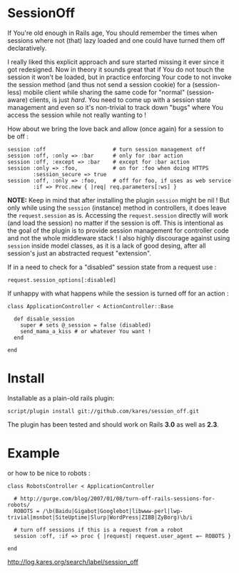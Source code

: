 SessionOff
==========

If You're old enough in Rails age, You should remember the times when sessions
where not (that) lazy loaded and one could have turned them off declaratively.

I really liked this explicit approach and sure started missing it ever since it
got redesigned. Now in theory it sounds great that if You do not touch the session
it won't be loaded, but in practice enforcing Your code to not invoke the session 
method (and thus not send a session cookie) for a (session-less) mobile client 
while sharing the same code for "normal" (session-aware) clients, is just *hard*.
You need to come up with a session state management and even so it's non-trivial 
to track down "bugs" where You access the session while not really wanting to !

How about we bring the love back and allow (once again) for a session to be off :

    session :off                     # turn session management off
    session :off, :only => :bar      # only for :bar action
    session :off, :except => :bar    # except for :bar action
    session :only => :foo,           # on for :foo when doing HTTPS
            :session_secure => true 
    session :off, :only => :foo,     # off for foo, if uses as web service
            :if => Proc.new { |req| req.parameters[:ws] }

**NOTE:** Keep in mind that after installing the plugin `session` might be nil !
But only while using the `session` (instance) method in controllers, it does
leave the `request.session` as is. Accessing the `request.session` directly will
work (and load the session) no matter if the session is off. This is intentional 
as the goal of the plugin is to provide session management for controller code 
and not the whole middleware stack !
I also highly discourage against using `session` inside model classes, as it is a 
lack of good desing, after all session's just an abstracted request "extension".

If in a need to check for a "disabled" session state from a request use :

    request.session_options[:disabled]

If unhappy with what happens while the session is turned off for an action :

    class ApplicationController < ActionController::Base

      def disable_session
        super # sets @_session = false (disabled)
        send_mama_a_kiss # or whatever You want !
      end

    end


Install
=======

Installable as a plain-old rails plugin:

    script/plugin install git://github.com/kares/session_off.git

The plugin has been tested and should work on Rails **3.0** as well as **2.3**.

Example
=======

or how to be nice to robots :

    class RobotsController < ApplicationController

      # http://gurge.com/blog/2007/01/08/turn-off-rails-sessions-for-robots/
      ROBOTS = /\b(Baidu|Gigabot|Googlebot|libwww-perl|lwp-trivial|msnbot|SiteUptime|Slurp|WordPress|ZIBB|ZyBorg)\b/i

      # turn off sessions if this is a request from a robot
      session :off, :if => proc { |request| request.user_agent =~ ROBOTS }

    end

<http://log.kares.org/search/label/session_off>
